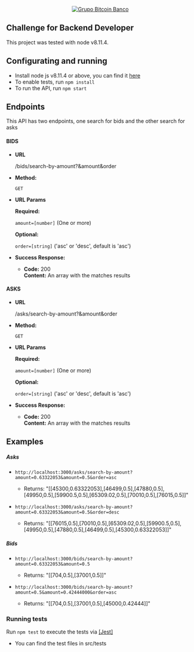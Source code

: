   <p align="center">
  <a href="https://www.btc-banco.com">
      <img src="https://s3.amazonaws.com/assinaturas-de-emails/btc.png" alt="Grupo Bitcoin Banco"/>
  </a>
</p>

## Challenge for Backend Developer

This project was tested with node v8.11.4.

## Configurating and running

- Install node js v8.11.4 or above, you can find it <a href="https://nodejs.org/en/">here</a>
- To enable tests, run `npm install`
- To run the API, run `npm start`

## Endpoints

This API has two endpoints, one search for bids and the other search for asks

#### BIDS

  * **URL**

    /bids/search-by-amount?&amount&order

* **Method:**

  `GET`
  
*  **URL Params**

   **Required:**
 
   `amount=[number]` (One or more)

   **Optional:**
 
   `order=[string]` ('asc' or 'desc', default is 'asc')


* **Success Response:**

  * **Code:** 200 <br />
    **Content:** An array with the matches results

#### ASKS

  * **URL**

    /asks/search-by-amount?&amount&order

* **Method:**

  `GET`
  
*  **URL Params**

   **Required:**
 
   `amount=[number]` (One or more)

   **Optional:**
 
   `order=[string]` ('asc' or 'desc', default is 'asc')


* **Success Response:**

  * **Code:** 200 <br />
    **Content:** An array with the matches results

## Examples

  ##### Asks 
  * `http://localhost:3000/asks/search-by-amount?amount=0.63322053&amount=0.5&order=asc`
    - Returns: "[[45300,0.63322053],[46499,0.5],[47880,0.5],[49950,0.5],[59900.5,0.5],[65309.02,0.5],[70010,0.5],[76015,0.5]]"

  * `http://localhost:3000/asks/search-by-amount?amount=0.63322053&amount=0.5&order=desc`
    - Returns: "[[76015,0.5],[70010,0.5],[65309.02,0.5],[59900.5,0.5],[49950,0.5],[47880,0.5],[46499,0.5],[45300,0.63322053]]"

  ##### Bids
   * `http://localhost:3000/bids/search-by-amount?amount=0.63322053&amount=0.5`
     - Returns: "[[704,0.5],[37001,0.5]]"

  * `http://localhost:3000/bids/search-by-amount?amount=0.5&amount=0.42444000&order=asc`
    - Returns: "[[704,0.5],[37001,0.5],[45000,0.42444]]"
    

### Running tests

Run `npm test` to execute the tests via <a href="https://jestjs.io/">[Jest]</a>

- You can find the test files in src/tests



